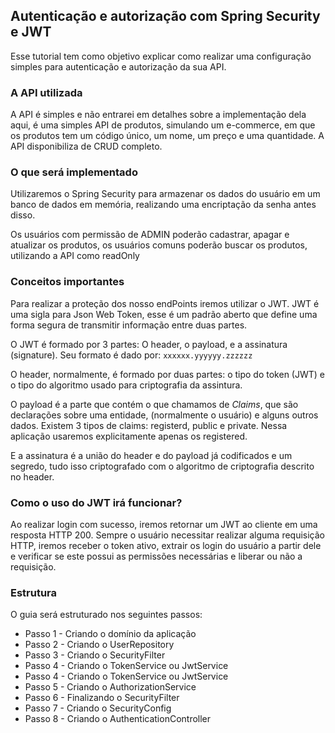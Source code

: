 ## Autenticação e autorização com Spring Security e JWT

Esse tutorial tem como objetivo explicar como realizar uma configuração simples para  autenticação e autorização da sua API.


### A API utilizada

A API é simples e não entrarei em detalhes sobre a implementação dela aqui, é uma simples API de produtos, simulando um e-commerce, em que os produtos tem um código único, um nome, um preço e uma quantidade. A API disponibiliza de CRUD completo.

### O que será implementado

Utilizaremos o Spring Security para armazenar os dados do usuário em um banco de dados em memória, realizando uma encriptação da senha antes disso. 

Os usuários com permissão de ADMIN poderão cadastrar, apagar  e atualizar os produtos, os usuários comuns poderão buscar os produtos, utilizando a API como readOnly


### Conceitos importantes

Para realizar a proteção dos nosso endPoints iremos utilizar o JWT. JWT é uma sigla para Json Web Token, esse é um padrão aberto que define uma forma segura de transmitir informação entre duas partes. 

O JWT é formado por 3 partes: O header, o payload, e a assinatura (signature). Seu formato é dado por: 
	`xxxxxx.yyyyyy.zzzzzz`

O header, normalmente, é formado por duas partes: o tipo do token (JWT) e o tipo do algoritmo usado para criptografia da assintura.

O payload é a parte que contém o que chamamos de _Claims_, que são declarações sobre uma entidade, (normalmente o usuário) e alguns outros dados. Existem 3 tipos de claims: registerd, public e private. Nessa aplicação usaremos explicitamente apenas os registered.

E a assinatura é a união do header e do payload já codificados e um segredo, tudo isso criptografado com o algoritmo de criptografia descrito no header. 

### Como o uso do JWT irá funcionar?

Ao realizar login com sucesso, iremos retornar um JWT ao cliente em uma resposta HTTP 200. Sempre o usuário necessitar realizar alguma requisição HTTP, iremos receber o token ativo, extrair os login do usuário a partir dele e verificar se este possui as permissões necessárias e liberar ou não a requisição.


### Estrutura

O guia será estruturado nos seguintes passos: 

- Passo 1 - Criando o domínio da aplicação
- Passo 2 - Criando o UserRepository
- Passo 3 - Criando o SecurityFilter
- Passo 4 - Criando o TokenService ou JwtService
- Passo 4 - Criando o TokenService ou JwtService
- Passo 5 - Criando o AuthorizationService
- Passo 6 - Finalizando o SecurityFilter
- Passo 7 - Criando o SecurityConfig
- Passo 8 - Criando o AuthenticationController

